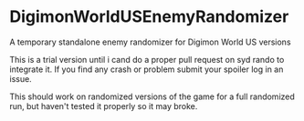 # DigimonWorldUSEnemyRandomizer
A temporary standalone enemy randomizer for Digimon World US versions

This is a trial version until i cand do a proper pull request on syd rando to integrate it.
If you find any crash or problem submit your spoiler log in an issue.

This should work on randomized versions of the game for a full randomized run, but haven't tested it properly so it may broke.
